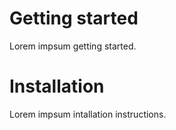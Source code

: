 # Getting started
Lorem impsum getting started.

# Installation
Lorem impsum intallation instructions.
